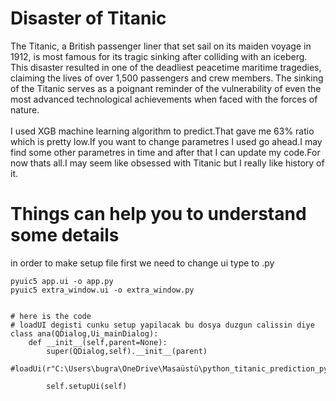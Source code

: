 <h1 style="color🟧;">Disaster of Titanic</h1>
The Titanic, a British passenger liner that set sail on its maiden voyage in 1912, is most famous for its tragic sinking after colliding with an iceberg. This disaster resulted in one of the deadliest peacetime maritime tragedies, claiming the lives of over 1,500 passengers and crew members. The sinking of the Titanic serves as a poignant reminder of the vulnerability of even the most advanced technological achievements when faced with the forces of nature.

<br>
<br>
I used XGB machine learning algorithm to predict.That gave me 63% ratio which is pretty low.If you want to change parametres I used go ahead.I may find some other parametres in time and after that I can update my code.For now thats all.I may seem like obsessed with Titanic but I really like history of it.







# Things can help you to understand some details

in order to make setup file first we need to change ui type to .py

```
pyuic5 app.ui -o app.py 
pyuic5 extra_window.ui -o extra_window.py 


# here is the code
# loadUI degisti cunku setup yapilacak bu dosya duzgun calissin diye
class ana(QDialog,Ui_mainDialog):
    def __init__(self,parent=None):
        super(QDialog,self).__init__(parent)
        #loadUi(r"C:\Users\bugra\OneDrive\Masaüstü\python_titanic_prediction_pyqt5\app.ui",self)

        self.setupUi(self)
```
